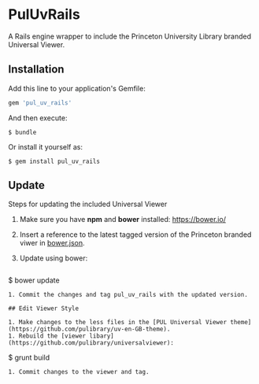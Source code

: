 # PulUvRails

A Rails engine wrapper to include the Princeton University Library branded Universal Viewer.

## Installation

Add this line to your application's Gemfile:

```ruby
gem 'pul_uv_rails'
```

And then execute:

    $ bundle

Or install it yourself as:

    $ gem install pul_uv_rails

## Update

Steps for updating the included Universal Viewer

1. Make sure you have **npm** and **bower** installed: https://bower.io/
1. Insert a reference to the latest tagged version of the Princeton branded viwer in [bower.json](https://github.com/pulibrary/pul_uv_rails/blob/master/bower.json#L25).
1. Update using bower: 
  
   ```
  $ bower update
   ```
1. Commit the changes and tag pul_uv_rails with the updated version.

## Edit Viewer Style

1. Make changes to the less files in the [PUL Universal Viewer theme](https://github.com/pulibrary/uv-en-GB-theme).
1. Rebuild the [viewer libary](https://github.com/pulibrary/universalviewer):

   ```
   $ grunt build
   ```
1. Commit changes to the viewer and tag.
